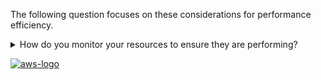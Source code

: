 The following question focuses on these considerations for performance efficiency.

<details>
<summary>How do you monitor your resources to ensure they are performing?</summary>
<p>
System performance can degrade over time. Monitor system performance to identify degradation and remediate internal or external factors, such as the operating system or application load.
</p>
</details>

<a href="https://docs.aws.amazon.com/wellarchitected/latest/framework/perf-monitoring.html">![aws-logo](https://img.shields.io/badge/Amazon_AWS-FF9900?style=for-the-badge&logo=amazonaws&logoColor=white)</a>